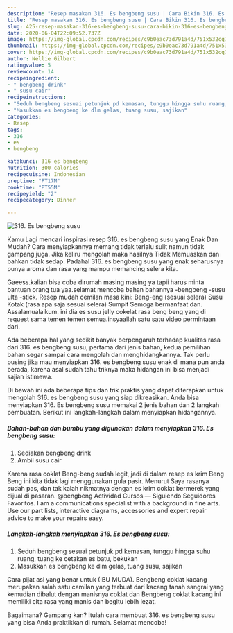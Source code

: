 ```yaml
---
description: "Resep masakan 316. Es bengbeng susu | Cara Bikin 316. Es bengbeng susu Yang Lezat"
title: "Resep masakan 316. Es bengbeng susu | Cara Bikin 316. Es bengbeng susu Yang Lezat"
slug: 425-resep-masakan-316-es-bengbeng-susu-cara-bikin-316-es-bengbeng-susu-yang-lezat
date: 2020-06-04T22:09:52.737Z
image: https://img-global.cpcdn.com/recipes/c9b0eac73d791a4d/751x532cq70/316-es-bengbeng-susu-foto-resep-utama.jpg
thumbnail: https://img-global.cpcdn.com/recipes/c9b0eac73d791a4d/751x532cq70/316-es-bengbeng-susu-foto-resep-utama.jpg
cover: https://img-global.cpcdn.com/recipes/c9b0eac73d791a4d/751x532cq70/316-es-bengbeng-susu-foto-resep-utama.jpg
author: Nellie Gilbert
ratingvalue: 5
reviewcount: 14
recipeingredient:
- " bengbeng drink"
- " susu cair"
recipeinstructions:
- "Seduh bengbeng sesuai petunjuk pd kemasan, tunggu hingga suhu ruang, tuang ke cetakan es batu, bekukan"
- "Masukkan es bengbeng ke dlm gelas, tuang susu, sajikan"
categories:
- Resep
tags:
- 316
- es
- bengbeng

katakunci: 316 es bengbeng 
nutrition: 300 calories
recipecuisine: Indonesian
preptime: "PT17M"
cooktime: "PT55M"
recipeyield: "2"
recipecategory: Dinner

---
```



![316. Es bengbeng susu](https://img-global.cpcdn.com/recipes/c9b0eac73d791a4d/751x532cq70/316-es-bengbeng-susu-foto-resep-utama.jpg)

Kamu Lagi mencari inspirasi resep 316. es bengbeng susu yang Enak Dan Mudah? Cara menyiapkannya memang tidak terlalu sulit namun tidak gampang juga. Jika keliru mengolah maka hasilnya Tidak Memuaskan dan bahkan tidak sedap. Padahal 316. es bengbeng susu yang enak seharusnya punya aroma dan rasa yang mampu memancing selera kita.

Gaeess.kalian bisa coba dirumah masing masing ya tapii harus minta bantuan orang tua yaa.selamat mencoba bahan bahannya -bengbeng -susu ulta -stick. Resep mudah cemilan masa kini: Beng-eng (sesuai selera) Susu Kotak (rasa apa saja sesuai selera) Sumpit Semoga bermanfaat dan. Assalamualaikum. ini dia es susu jelly cokelat rasa beng beng yang di request sama temen temen semua.insyaallah satu satu video permintaan dari.

Ada beberapa hal yang sedikit banyak berpengaruh terhadap kualitas rasa dari 316. es bengbeng susu, pertama dari jenis bahan, kedua pemilihan bahan segar sampai cara mengolah dan menghidangkannya. Tak perlu pusing jika mau menyiapkan 316. es bengbeng susu enak di mana pun anda berada, karena asal sudah tahu triknya maka hidangan ini bisa menjadi sajian istimewa.


Di bawah ini ada beberapa tips dan trik praktis yang dapat diterapkan untuk mengolah 316. es bengbeng susu yang siap dikreasikan. Anda bisa menyiapkan 316. Es bengbeng susu memakai 2 jenis bahan dan 2 langkah pembuatan. Berikut ini langkah-langkah dalam menyiapkan hidangannya.

<!--inarticleads1-->

##### Bahan-bahan dan bumbu yang digunakan dalam menyiapkan 316. Es bengbeng susu:

1. Sediakan  bengbeng drink
1. Ambil  susu cair


Karena rasa coklat Beng-beng sudah legit, jadi di dalam resep es krim Beng Beng ini kita tidak lagi menggunakan gula pasir. Menurut Saya rasanya sudah pas, dan tak kalah nikmatnya dengan es krim coklat bermerek yang dijual di pasaran. @bengbeng Actividad Cursos — Siguiendo Seguidores Favoritos. I am a communications specialist with a background in fine arts. Use our part lists, interactive diagrams, accessories and expert repair advice to make your repairs easy. 

<!--inarticleads2-->

##### Langkah-langkah menyiapkan 316. Es bengbeng susu:

1. Seduh bengbeng sesuai petunjuk pd kemasan, tunggu hingga suhu ruang, tuang ke cetakan es batu, bekukan
1. Masukkan es bengbeng ke dlm gelas, tuang susu, sajikan


Cara pijat asi yang benar untuk (IBU MUDA). Bengbeng coklat kacang merupakan salah satu camilan yang terbuat dari kacang tanah sangrai yang kemudian dibalut dengan manisnya coklat dan Bengbeng coklat kacang ini memiliki cita rasa yang manis dan begitu lebih lezat. 

Bagaimana? Gampang kan? Itulah cara membuat 316. es bengbeng susu yang bisa Anda praktikkan di rumah. Selamat mencoba!
